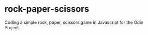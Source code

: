 # rock-paper-scissors

Coding a simple rock, paper, scissors game in Javascript for the Odin Project.
